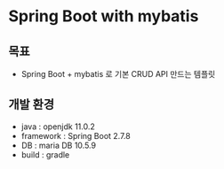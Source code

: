 # Spring Boot with mybatis

## 목표
- Spring Boot + mybatis 로 기본 CRUD API 만드는 템플릿

## 개발 환경
- java : openjdk 11.0.2
- framework : Spring Boot 2.7.8
- DB : maria DB 10.5.9
- build : gradle
